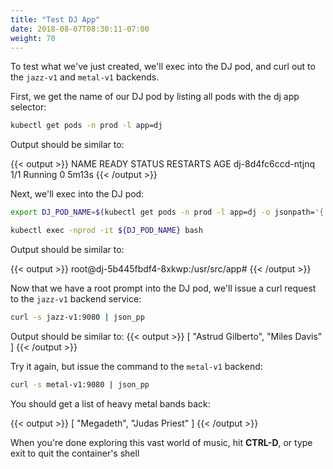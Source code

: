 ```yaml
---
title: "Test DJ App"
date: 2018-08-07T08:30:11-07:00
weight: 70
---
```


To test what we've just created, we'll exec into the DJ pod, and curl out to the `jazz-v1` and `metal-v1` backends.

First, we get the name of our DJ pod by listing all pods with the dj app selector:

```bash
kubectl get pods -n prod -l app=dj
```

 Output should be similar to:

{{< output >}}
NAME                 READY   STATUS    RESTARTS   AGE
dj-8d4fc6ccd-ntjnq   1/1     Running   0          5m13s
{{< /output >}}

Next, we'll exec into the DJ pod:

```bash
export DJ_POD_NAME=$(kubectl get pods -n prod -l app=dj -o jsonpath='{.items[].metadata.name}')

kubectl exec -nprod -it ${DJ_POD_NAME} bash
```

 Output should be similar to:

{{< output >}}
root@dj-5b445fbdf4-8xkwp:/usr/src/app#
{{< /output >}}

Now that we have a root prompt into the DJ pod, we'll issue a curl request to the `jazz-v1` backend service:

```bash
curl -s jazz-v1:9080 | json_pp
```

Output should be similar to:
{{< output >}}
[
   "Astrud Gilberto",
   "Miles Davis"
]
{{< /output >}}

Try it again, but issue the command to the `metal-v1` backend:

```bash
curl -s metal-v1:9080 | json_pp
```

You should get a list of heavy metal bands back:

{{< output >}}
[
   "Megadeth",
   "Judas Priest"
]
{{< /output >}}

When you're done exploring this vast world of music, hit **CTRL-D**, or type exit to quit the container's shell
